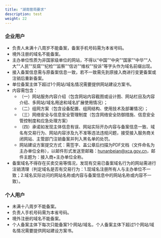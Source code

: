 ```yaml
---
title: "湖南管局要求"
description: test
weight: 22
---
```




### **企业用户**

- 负责人未满十八周岁不能备案，备案手机号码需为本省号码。
- 境外注册的域名不能备案。
- 主办单位性质为非国家级单位的网站，不得以“中国”“中央”“国家”“中华”“人大”“人民”“反腐”“纪检”“监察”“信访”“维权”“投诉”等字头作为域名前缀出现。
- 接入备案信息需与原备案信息一致，若不一致需先到原接入商进行变更备案或注销后重新备案。
- 单位备案主体下超过1个网站/域名情况需要提供网站建设方案书。
- 内容需包含：
  - （一）网站服务内容介绍（包含网站内容截图或设计图、网站栏目及内容介绍、多网站/域名用途和域名扩展使用情况）；
  - （二）组网方案（包含设备配置、组网结构、使用技术及部署情况）；
  - （三）网络安全与信息安全管理制度（包含网络安全防御措施、信息安全管控制度和应急处理方案）
  - （四）承诺如发现主体信息有误、网站实际开办内容与备案信息一致、域名有交易行为、网站内容涉及九不准等违法违规问题，接受接入服务商关闭网站、主管部门注销备案并列入黑名单的处罚。
  - 网站建设方案提交方式：需签字、盖公章后扫描为PDF文档（文件命名为主办单位全称），以邮件形式发送至邮箱：hunanbeian@xca.gov.cn，邮件主题为：接入商+主办单位全称。
- 备案域名不得存在买卖交易等情况，发现有交易已备案域名行为的网站需进行注销清理（判定域名是否有交易行为：1.现域名注册所有人与主办单位不一致；2.域名实际访问的网站名称或内容与备案信息中的网站名称或内容不一致）。

### 个人用户

- 未满十八周岁不能备案。
- 负责人手机号码需为本省号码。
- 境外注册的域名不能备案。
- 个人备案主体下每次只能备案1个网站/域名，个人备案主体下超过1个网站/域名情况需要提供网站建设方案书。